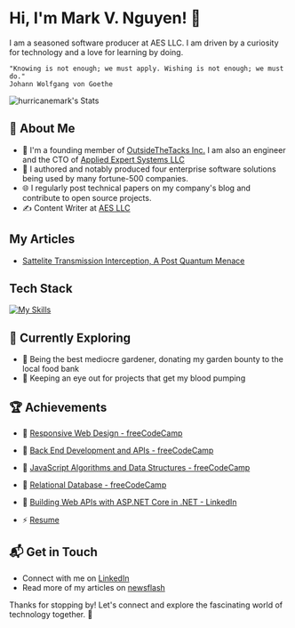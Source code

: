 # Hi, I'm Mark V. Nguyen! 👋

I am a seasoned software producer at AES LLC. I am driven by a curiosity for technology and a love for learning by doing. 

    "Knowing is not enough; we must apply. Wishing is not enough; we must do."
    Johann Wolfgang von Goethe

![hurricanemark's Stats](https://github-readme-stats.vercel.app/api?username=hurricanemark&theme=vue-dark&show_icons=true&hide_border=true&count_private=true)

## 🚀 About Me

- 🔭 I'm a founding member of [OutsideTheTacks Inc.](https://outsidethestacks.com)  I am also an engineer and the CTO of [Applied Expert Systems LLC](https://new.aesclever.com)
- 📝 I authored and notably produced four enterprise software solutions being used by many fortune-500 companies.
- 🌐 I regularly post technical papers on my company's blog and contribute to open source projects.
- ✍️ Content Writer at [AES LLC](https://new.aesclever.com/newsflash)

## My Articles
- [Sattelite Transmission Interception, A Post Quantum Menace](https://gist.github.com/aesclever/895d3ae6b3e47cfd665d97fdf82e4795)


## Tech Stack
[![My Skills](https://skillicons.dev/icons?i=cs,cpp,python,java,js,bash,docker,git,jenkins,html,css)](https://skillicons.dev)

## 🌱 Currently Exploring

- 🚀 Being the best mediocre gardener, donating my garden bounty to the local food bank
- 🚀 Keeping an eye out for projects that get my blood pumping

 ## 🏆 Achievements

- 🌟   [Responsive Web Design - freeCodeCamp](https://freecodecamp.org/certification/marknltv/responsive-web-design)

- 🌟   [Back End Development and APIs - freeCodeCamp](https://freecodecamp.org/certification/marknltv/back-end-development-and-apis)

- 🌟   [JavaScript Algorithms and Data Structures - freeCodeCamp](https://freecodecamp.org/certification/marknltv/javascript-algorithms-and-data-structures)

- 🌟   [Relational Database - freeCodeCamp](https://freecodecamp.org/certification/marknltv/relational-database-v8)

- 🌟   [Building Web APIs with ASP.NET Core in .NET - LinkedIn](https://www.linkedin.com/learning/certificates/180b8c4d006dabad1bfe8b57a9290a34d104e354d8f66f1c4a8c49aa31922457)

- ⚡ [Resume](https://gist.github.com/hurricanemark/10fe4d8bbb07d766549dce6f6ec74ce9)
 
## 📬 Get in Touch

- Connect with me on [LinkedIn](https://linkedin.com/in/marknltv)
- Read more of my articles on [newsflash](https://new.aesclever.com/newsflash)

Thanks for stopping by! Let's connect and explore the fascinating world of technology together. 🚀



<!--

Here are some ideas to get you started:

- 🔭 I’m currently working on ...
- 🌱 I’m currently learning ...
- 👯 I’m looking to collaborate on ...
- 🤔 I’m looking for help with ...
- 💬 Ask me about ...
- 📫 How to reach me: ...
- 😄 Pronouns: ...
- ⚡ Fun fact: ...
-->



<!--
**hurricanemark/hurricanemark** is a ✨ _special_ ✨ repository because its `README.md` (this file) appears on your GitHub profile.

Here are some ideas to get you started:

- 🔭 I’m currently working on ...
- 🌱 I’m currently learning ...
- 👯 I’m looking to collaborate on ...
- 🤔 I’m looking for help with ...
- 💬 Ask me about ...
- 📫 How to reach me: ...
- 😄 Pronouns: ...
- ⚡ Fun fact: ...
-->
